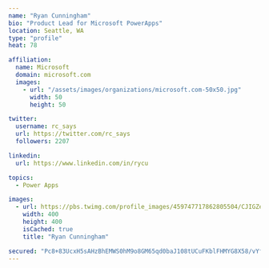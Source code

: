 ```yaml
---
name: "Ryan Cunningham"
bio: "Product Lead for Microsoft PowerApps"
location: Seattle, WA
type: "profile"
heat: 78

affiliation:
  name: Microsoft
  domain: microsoft.com
  images:
    - url: "/assets/images/organizations/microsoft.com-50x50.jpg"
      width: 50
      height: 50

twitter:
  username: rc_says
  url: https://twitter.com/rc_says
  followers: 2207

linkedin:
  url: https://www.linkedin.com/in/rycu

topics:
  - Power Apps

images:
  - url: https://pbs.twimg.com/profile_images/459747717862805504/CJIGZejd_400x400.png
    width: 400
    height: 400
    isCached: true
    title: "Ryan Cunningham"

secured: "Pc8+83UcxH5sAHzBhEMWS0hM9o8GM65qd0baJ108tUCuFKblFHMYG8X58/vYfmU8JIiQxXUFxTs3ItRUHJ86w0hBhZCLyFqQuPxTYbBDkvfX+2P3n1BQIJ8WWzyo5oapj319/Ne36KBNQq2upwGF3IFRG5U7rkcpPyDlvgmxPg67SvtG0j84OmVGo46A6zlC6095KnJE5ih7Xv2Hz5qOy/NYz2/DiG7dY0Z6uEo1mOxFpFvpC3bMcxrAP8+D6sDi73uo0jybgHsU5D7iXzFXARPvDJDDDF2DoQd+aMTNTFn/rlUsdtctA0z33KgXLuYpmCJnf3/RFfw8+M2hLkmDs236r/XUHlqr+I6MGNdCm9FPdxVkq2SiEezgt9VwBgL4ZojhJtHoch0myKWjazsG3WwVaf3SfsMhxww0qNYb8QE=;8RIcjvz0flti3hv5O2GA4A=="
---
```


